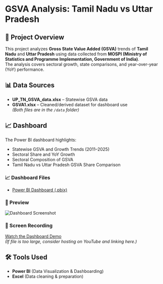 # GSVA Analysis: Tamil Nadu vs Uttar Pradesh

## 📌 Project Overview
This project analyzes **Gross State Value Added (GSVA)** trends of **Tamil Nadu** and **Uttar Pradesh** using data collected from **MOSPI (Ministry of Statistics and Programme Implementation, Government of India)**.  
The analysis covers sectoral growth, state comparisons, and year-over-year (YoY) performance.  

## 📊 Data Sources
- **UP_TN_GSVA_data.xlsx** – Statewise GSVA data
- **GSVA1.xlsx** – Cleaned/derived dataset for dashboard use  
*(Both files are in the `/data` folder)*

## 📈 Dashboard
The Power BI dashboard highlights:
- Statewise GSVA and Growth Trends (2011–2025)
- Sectoral Share and YoY Growth
- Sectoral Composition of GSVA
- Tamil Nadu vs Uttar Pradesh GSVA Share Comparison

### 📈 Dashboard Files
- [Power BI Dashboard (.pbix)](dashboard/GSVA_TN_UP.pbix)
  
### 🔹 Preview
![Dashboard Screenshot](dashboard/GSVA_TN_UP.png)

### 🎥 Screen Recording
[Watch the Dashboard Demo](dashboard/dashboard-demo.mp4)  
*(If file is too large, consider hosting on YouTube and linking here.)*

## 🛠️ Tools Used
- **Power BI** (Data Visualization & Dashboarding)
- **Excel** (Data cleaning & preparation)

